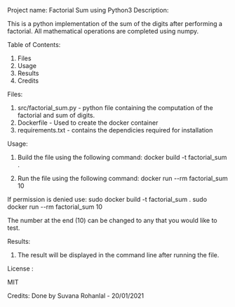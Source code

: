 Project name: Factorial Sum using Python3
Description:

This is a python implementation of the sum of the digits after performing a factorial. All mathematical operations are completed using numpy. 
 
Table of Contents:

1. Files
2. Usage
3. Results
4. Credits

Files:
1. src/factorial_sum.py - python file containing the computation of the factorial and sum of digits.
2. Dockerfile - Used to create the docker container
3. requirements.txt - contains the dependicies required for installation 

Usage:
1. Build the file using the following command:
	docker build -t factorial_sum .
	
2. Run the file using the following command:
	docker run --rm factorial_sum 10

If permission is denied use:
	sudo docker build -t factorial_sum .
	sudo docker run --rm factorial_sum 10

The number at the end (10) can be changed to any that you would like to test.

Results:
1. The result will be displayed in the command line after running the file. 

License :

MIT

Credits: Done by Suvana Rohanlal - 20/01/2021
